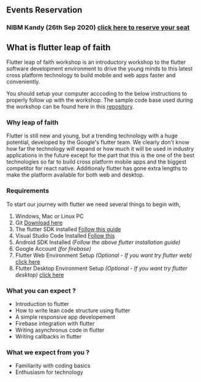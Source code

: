 ## Events Reservation

### NIBM Kandy (26th Sep 2020) [click here to reserve your seat](https://cutt.ly/nibm)

## What is flutter leap of faith

Flutter leap of faith workshop is an introductory workshop to the flutter software development environment to drive the young minds to this latest cross platform technology to build mobile and web apps faster and conveniently.

You should setup your computer acccoding to the below instructions to properly follow up with the workshop.
The sample code base used during the workshop can be found here in this [repository](https://jekyllrb.com/).

### Why leap of faith
Flutter is still new and young, but a trending technology with a huge potential, developed by the Google's flutter team. We clearly don't know how far the technology will expand or how much it will be used in industry applications in the future except for the part that this is the one of the best technologies so far to build cross platform mobile apps and the biggest competitor for react native. Additionaly flutter has gone extra lengths to make the platform available for both web and desktop.

### Requirements

To start our journey with flutter we need several things to begin with,

1. Windows, Mac or Linux PC
2. Git [Download here](https://git-scm.com/)
3. The flutter SDK installed [Follow this guide](https://flutter.dev/docs/get-started/install)
4. Visual Studio Code Installed [Follow this](https://flutter.dev/docs/get-started/editor?tab=vscode)
5. Android SDK Installed _(Follow the above flutter installation guide)_
6. Google Account _(for firebase)_
7. Flutter Web Environment Setup _(Optional - If you want try flutter web)_ [click here](https://flutter.dev/docs/get-started/web)
8. Flutter Desktop Environment Setup _(Optional - If you want try flutter desktop)_ [click here](https://flutter.dev/desktop)

### What you can expect ?

- Introduction to flutter
- How to write lean code structure using flutter
- A simple responsive app developement
- Firebase integration with flutter
- Writing asynchronus code in flutter
- Writing callbacks in flutter

### What we expect from you ?

- Familiarity with coding basics
- Enthusiasm for technology
